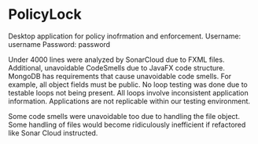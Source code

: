 # PolicyLock
Desktop application for policy inofrmation and enforcement.
Username: username
Password: password

Under 4000 lines were analyzed by SonarCloud due to FXML files.
Additional, unavoidable CodeSmells due to JavaFX code structure.
MongoDB has requirements that cause unavoidable code smells.
  For example, all object fields must be public.
No loop testing was done due to testable loops not being present.
  All loops involve inconsistent application information.
  Applications are not replicable within our testing environment.

Some code smells were unavoidable too due to handling the file object.
Some handling of files would become ridiculously inefficient if refactored
like Sonar Cloud instructed. 
